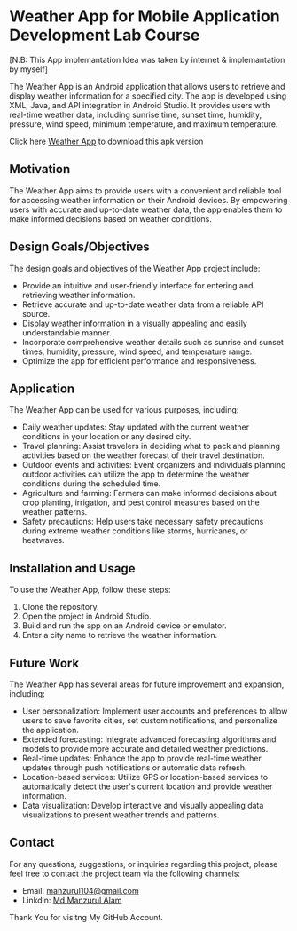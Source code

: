 # Weather App for Mobile Application Development Lab Course

[N.B: This App implemantation Idea was taken by internet & implemantation by myself]

The Weather App is an Android application that allows users to retrieve and display weather information for a specified city. The app is developed using XML, Java, and API integration in Android Studio. It provides users with real-time weather data, including sunrise time, sunset time, humidity, pressure, wind speed, minimum temperature, and maximum temperature.

Click here [Weather App](https://drive.google.com/file/d/1ozaG_pC1hHh3uAwgeMjLaTDv02udRbfU/view?usp=sharing) to download this apk version

## Motivation

The Weather App aims to provide users with a convenient and reliable tool for accessing weather information on their Android devices. By empowering users with accurate and up-to-date weather data, the app enables them to make informed decisions based on weather conditions.

## Design Goals/Objectives

The design goals and objectives of the Weather App project include:

- Provide an intuitive and user-friendly interface for entering and retrieving weather information.
- Retrieve accurate and up-to-date weather data from a reliable API source.
- Display weather information in a visually appealing and easily understandable manner.
- Incorporate comprehensive weather details such as sunrise and sunset times, humidity, pressure, wind speed, and temperature range.
- Optimize the app for efficient performance and responsiveness.

## Application

The Weather App can be used for various purposes, including:

- Daily weather updates: Stay updated with the current weather conditions in your location or any desired city.
- Travel planning: Assist travelers in deciding what to pack and planning activities based on the weather forecast of their travel destination.
- Outdoor events and activities: Event organizers and individuals planning outdoor activities can utilize the app to determine the weather conditions during the scheduled time.
- Agriculture and farming: Farmers can make informed decisions about crop planting, irrigation, and pest control measures based on the weather patterns.
- Safety precautions: Help users take necessary safety precautions during extreme weather conditions like storms, hurricanes, or heatwaves.

## Installation and Usage

To use the Weather App, follow these steps:

1. Clone the repository.
2. Open the project in Android Studio.
3. Build and run the app on an Android device or emulator.
4. Enter a city name to retrieve the weather information.

## Future Work

The Weather App has several areas for future improvement and expansion, including:

- User personalization: Implement user accounts and preferences to allow users to save favorite cities, set custom notifications, and personalize the application.
- Extended forecasting: Integrate advanced forecasting algorithms and models to provide more accurate and detailed weather predictions.
- Real-time updates: Enhance the app to provide real-time weather updates through push notifications or automatic data refresh.
- Location-based services: Utilize GPS or location-based services to automatically detect the user's current location and provide weather information.
- Data visualization: Develop interactive and visually appealing data visualizations to present weather trends and patterns.


## Contact

For any questions, suggestions, or inquiries regarding this project, please feel free to contact the project team via the following channels:

- Email: [manzurul104@gmail.com](manzurul104@gmail.com)
- Linkdin: [Md.Manzurul Alam](https://www.example.com)

Thank You for visitng My GitHub Account.

